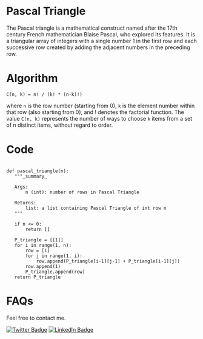 # Pascal Triangle
The Pascal triangle is a mathematical construct named after the 17th century French mathematician Blaise Pascal, who explored its features. It is a triangular array of integers with a single number 1 in the first row and each successive row created by adding the adjacent numbers in the preceding row.

# Algorithm
```
C(n, k) = n! / (k! * (n-k)!)
```
where `n` is the row number (starting from 0), `k` is the element number within that row (also starting from 0), and ! denotes the factorial function. The value `C(n, k)` represents the number of ways to choose `k` items from a set of n distinct items, without regard to order.

# Code
 ```

def pascal_triangle(n):
    """_summary_

    Args:
        n (int): number of rows in Pascal Triangle

    Returns:
        list: a list containing Pascal Triangle of int row n
    """

    if n <= 0:
        return []

    P_triangle = [[1]]
    for i in range(1, n):
        row = [1]
        for j in range(1, i):
            row.append(P_triangle[i-1][j-1] + P_triangle[i-1][j])
        row.append(1)
        P_triangle.append(row)
    return P_triangle

 ```

# FAQs
Feel free to contact me.

[![Twitter Badge](https://img.shields.io/badge/Twitter-Profile-informational?style=flat&logo=twitter&logoColor=white&color=1CA2F1)](https://twitter.com/That_Blakie)
[![LinkedIn Badge](https://img.shields.io/badge/LinkedIn-Profile-informational?style=flat&logo=linkedin&logoColor=white&color=0D76A8)](https://www.linkedin.com/in/samuel-theophilus/)
